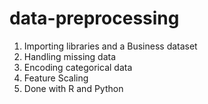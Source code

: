 # data-preprocessing
1. Importing libraries and a Business dataset 
2. Handling missing data
3. Encoding categorical data 
4. Feature Scaling
5. Done with R and Python
